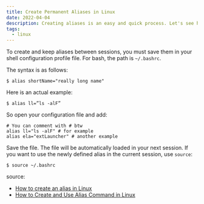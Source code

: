 ```yaml
---
title: Create Permanent Aliases in Linux
date: 2022-04-04
description: Creating aliases is an easy and quick process. Let's see how.
tags:
  - linux
---
```



To create and keep aliases between sessions, you must save them in your shell configuration profile file. For bash, the path is `~/.bashrc`.

The syntax is as follows:

```
$ alias shortName="really long name"
```
Here is an actual example:

```
$ alias ll=”ls -alF”
```
So open your configuration file and add:

```
# You can comment with # btw 
alias ll="ls -alF" # for example
alias ela="extLauncher" # another example
```

Save the file. The file will be automatically loaded in your next session. If you want to use the newly defined alias in the current session, use `source`:

```
$ source ~/.bashrc
```

source:
- [How to create an alias in Linux](https://www.redhat.com/sysadmin/how-create-alias-linux)
- [How to Create and Use Alias Command in Linux](https://www.tecmint.com/create-alias-in-linux/)
